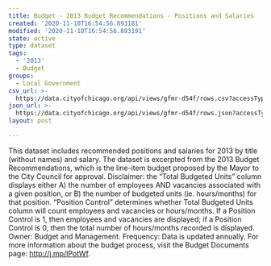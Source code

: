 ```yaml
---
title: Budget - 2013 Budget Recommendations - Positions and Salaries
created: '2020-11-10T16:54:56.893181'
modified: '2020-11-10T16:54:56.893191'
state: active
type: dataset
tags:
  - '2013'
  - Budget
groups:
  - Local Government
csv_url: >-
  https://data.cityofchicago.org/api/views/gfmr-d54f/rows.csv?accessType=DOWNLOAD
json_url: >-
  https://data.cityofchicago.org/api/views/gfmr-d54f/rows.json?accessType=DOWNLOAD
layout: post

---
```

This dataset includes recommended positions and salaries for 2013 by title (without names) and salary. The dataset is excerpted from the 2013 Budget Recommendations, which is the line-item budget proposed by the Mayor to the City Council for approval. Disclaimer: the “Total Budgeted Units” column displays either A) the number of employees AND vacancies associated with a given position, or B) the number of budgeted units (ie. hours/months) for that position. “Position Control” determines whether Total Budgeted Units column will count employees and vacancies or hours/months. If a Position Control is 1, then employees and vacancies are displayed; if a Position Control is 0, then the total number of hours/months recorded is displayed. Owner: Budget and Management. Frequency: Data is updated annually. For more information about the budget process, visit the Budget Documents page: http://j.mp/lPotWf.
